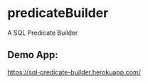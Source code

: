 # predicateBuilder
A SQL Predicate Builder

## Demo App:
https://sql-predicate-builder.herokuapp.com/
